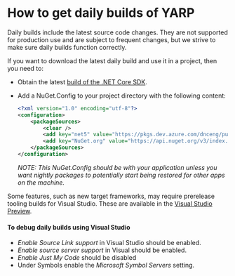 How to get daily builds of YARP
===============================

Daily builds include the latest source code changes. They are not supported for production use and are subject to frequent changes, but we strive to make sure daily builds function correctly.

If you want to download the latest daily build and use it in a project, then you need to:

- Obtain the latest [build of the .NET Core SDK](https://github.com/dotnet/core-sdk#installers-and-binaries).
- Add a NuGet.Config to your project directory with the following content:

  ```xml
  <?xml version="1.0" encoding="utf-8"?>
  <configuration>
      <packageSources>
          <clear />
          <add key="net5" value="https://pkgs.dev.azure.com/dnceng/public/_packaging/dotnet5/nuget/v3/index.json" />
          <add key="NuGet.org" value="https://api.nuget.org/v3/index.json" />
      </packageSources>
  </configuration>
  ```

  *NOTE: This NuGet.Config should be with your application unless you want nightly packages to potentially start being restored for other apps on the machine.*

Some features, such as new target frameworks, may require prerelease tooling builds for Visual Studio.
These are available in the [Visual Studio Preview](https://www.visualstudio.com/vs/preview/).

#### To debug daily builds using Visual Studio

* *Enable Source Link support* in Visual Studio should be enabled.
* *Enable source server support* in Visual should be enabled.
* *Enable Just My Code* should be disabled
* Under Symbols enable the *Microsoft Symbol Servers* setting.
